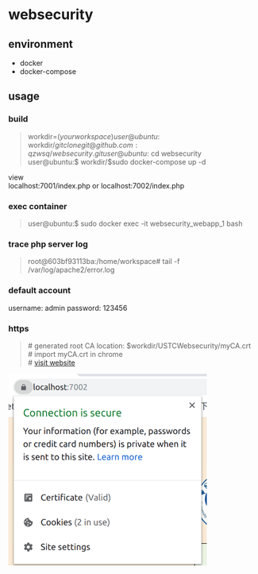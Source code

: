 # websecurity
## environment
- docker
- docker-compose

## usage
### build
> workdir=$(your workspace)  
> user@ubuntu:$ workdir/$git clone git@github.com:qzwsq/websecurity.git  
> user@ubuntu:$ cd websecurity  
> user@ubuntu:$ workdir/$sudo docker-compose up -d  

view  
localhost:7001/index.php or localhost:7002/index.php<br>

### exec container 
> user@ubuntu:$ sudo docker exec -it websecurity_webapp_1 bash

### trace php server log
> root@603bf93113ba:/home/workspace# tail -f /var/log/apache2/error.log 

### default account
username: admin password: 123456  

### https  
> \# generated root CA location: $workdir/USTCWebsecurity/myCA.crt  
> \# import myCA.crt in chrome  
> \# [visit website](https://localhost:7002/index.php)  
<img src="image/result.png" width="400px">

